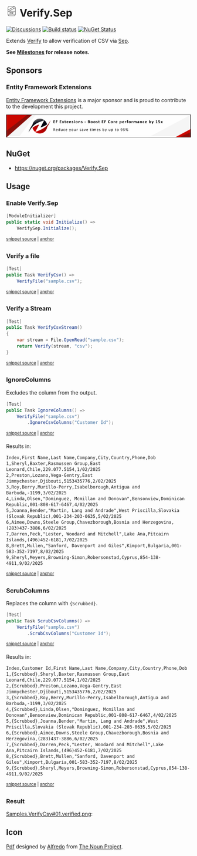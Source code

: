 # <img src="/src/icon.png" height="30px"> Verify.Sep

[![Discussions](https://img.shields.io/badge/Verify-Discussions-yellow?svg=true&label=)](https://github.com/orgs/VerifyTests/discussions)
[![Build status](https://ci.appveyor.com/api/projects/status/580iqf2cw0mxnqyu?svg=true)](https://ci.appveyor.com/project/SimonCropp/Verify-Sep)
[![NuGet Status](https://img.shields.io/nuget/v/Verify.Sep.svg)](https://www.nuget.org/packages/Verify.Sep/)


Extends [Verify](https://github.com/VerifyTests/Verify) to allow verification of CSV via [Sep](https://github.com/nietras/Sep).<!-- singleLineInclude: intro. path: /docs/intro.include.md -->


**See [Milestones](../../milestones?state=closed) for release notes.**


## Sponsors


### Entity Framework Extensions<!-- include: zzz. path: /docs/zzz.include.md -->

[Entity Framework Extensions](https://entityframework-extensions.net/?utm_source=simoncropp&utm_medium=Verify.Sep) is a major sponsor and is proud to contribute to the development this project.

[![Entity Framework Extensions](https://raw.githubusercontent.com/VerifyTests/Verify.Sep/refs/heads/main/docs/zzz.png)](https://entityframework-extensions.net/?utm_source=simoncropp&utm_medium=Verify.Sep)<!-- endInclude -->


## NuGet

 * https://nuget.org/packages/Verify.Sep


## Usage


### Enable Verify.Sep

<!-- snippet: enable -->
<a id='snippet-enable'></a>
```cs
[ModuleInitializer]
public static void Initialize() =>
    VerifySep.Initialize();
```
<sup><a href='/src/Tests/ModuleInitializer.cs#L3-L9' title='Snippet source file'>snippet source</a> | <a href='#snippet-enable' title='Start of snippet'>anchor</a></sup>
<!-- endSnippet -->


### Verify a file

<!-- snippet: VerifyCsv -->
<a id='snippet-VerifyCsv'></a>
```cs
[Test]
public Task VerifyCsv() =>
    VerifyFile("sample.csv");
```
<sup><a href='/src/Tests/Samples.cs#L4-L10' title='Snippet source file'>snippet source</a> | <a href='#snippet-VerifyCsv' title='Start of snippet'>anchor</a></sup>
<!-- endSnippet -->


### Verify a Stream

<!-- snippet: VerifyCsvStream -->
<a id='snippet-VerifyCsvStream'></a>
```cs
[Test]
public Task VerifyCsvStream()
{
    var stream = File.OpenRead("sample.csv");
    return Verify(stream, "csv");
}
```
<sup><a href='/src/Tests/Samples.cs#L30-L39' title='Snippet source file'>snippet source</a> | <a href='#snippet-VerifyCsvStream' title='Start of snippet'>anchor</a></sup>
<!-- endSnippet -->


### IgnoreColumns

Excludes the column from the output.

<!-- snippet: IgnoreColumns -->
<a id='snippet-IgnoreColumns'></a>
```cs
[Test]
public Task IgnoreColumns() =>
    VerifyFile("sample.csv")
        .IgnoreCsvColumns("Customer Id");
```
<sup><a href='/src/Tests/Samples.cs#L12-L19' title='Snippet source file'>snippet source</a> | <a href='#snippet-IgnoreColumns' title='Start of snippet'>anchor</a></sup>
<!-- endSnippet -->

Results in:

<!-- snippet: Samples.IgnoreColumns.verified.csv -->
<a id='snippet-Samples.IgnoreColumns.verified.csv'></a>
```csv
Index,First Name,Last Name,Company,City,Country,Phone,Dob
1,Sheryl,Baxter,Rasmussen Group,East Leonard,Chile,229.077.5154,1/02/2025
2,Preston,Lozano,Vega-Gentry,East Jimmychester,Djibouti,5153435776,2/02/2025
3,Roy,Berry,Murillo-Perry,Isabelborough,Antigua and Barbuda,-1199,3/02/2025
4,Linda,Olsen,"Dominguez, Mcmillan and Donovan",Bensonview,Dominican Republic,001-808-617-6467,4/02/2025
5,Joanna,Bender,"Martin, Lang and Andrade",West Priscilla,Slovakia (Slovak Republic),001-234-203-0635,5/02/2025
6,Aimee,Downs,Steele Group,Chavezborough,Bosnia and Herzegovina,(283)437-3886,6/02/2025
7,Darren,Peck,"Lester, Woodard and Mitchell",Lake Ana,Pitcairn Islands,(496)452-6181,7/02/2025
8,Brett,Mullen,"Sanford, Davenport and Giles",Kimport,Bulgaria,001-583-352-7197,8/02/2025
9,Sheryl,Meyers,Browning-Simon,Robersonstad,Cyprus,854-138-4911,9/02/2025
```
<sup><a href='/src/Tests/Samples.IgnoreColumns.verified.csv#L1-L10' title='Snippet source file'>snippet source</a> | <a href='#snippet-Samples.IgnoreColumns.verified.csv' title='Start of snippet'>anchor</a></sup>
<!-- endSnippet -->


### ScrubColumns

Replaces the column with `{Scrubbed}`.

<!-- snippet: ScrubColumns -->
<a id='snippet-ScrubColumns'></a>
```cs
[Test]
public Task ScrubCsvColumns() =>
    VerifyFile("sample.csv")
        .ScrubCsvColumns("Customer Id");
```
<sup><a href='/src/Tests/Samples.cs#L21-L28' title='Snippet source file'>snippet source</a> | <a href='#snippet-ScrubColumns' title='Start of snippet'>anchor</a></sup>
<!-- endSnippet -->

Results in:

<!-- snippet: Samples.ScrubCsvColumns.verified.csv -->
<a id='snippet-Samples.ScrubCsvColumns.verified.csv'></a>
```csv
Index,Customer Id,First Name,Last Name,Company,City,Country,Phone,Dob
1,{Scrubbed},Sheryl,Baxter,Rasmussen Group,East Leonard,Chile,229.077.5154,1/02/2025
2,{Scrubbed},Preston,Lozano,Vega-Gentry,East Jimmychester,Djibouti,5153435776,2/02/2025
3,{Scrubbed},Roy,Berry,Murillo-Perry,Isabelborough,Antigua and Barbuda,-1199,3/02/2025
4,{Scrubbed},Linda,Olsen,"Dominguez, Mcmillan and Donovan",Bensonview,Dominican Republic,001-808-617-6467,4/02/2025
5,{Scrubbed},Joanna,Bender,"Martin, Lang and Andrade",West Priscilla,Slovakia (Slovak Republic),001-234-203-0635,5/02/2025
6,{Scrubbed},Aimee,Downs,Steele Group,Chavezborough,Bosnia and Herzegovina,(283)437-3886,6/02/2025
7,{Scrubbed},Darren,Peck,"Lester, Woodard and Mitchell",Lake Ana,Pitcairn Islands,(496)452-6181,7/02/2025
8,{Scrubbed},Brett,Mullen,"Sanford, Davenport and Giles",Kimport,Bulgaria,001-583-352-7197,8/02/2025
9,{Scrubbed},Sheryl,Meyers,Browning-Simon,Robersonstad,Cyprus,854-138-4911,9/02/2025
```
<sup><a href='/src/Tests/Samples.ScrubCsvColumns.verified.csv#L1-L10' title='Snippet source file'>snippet source</a> | <a href='#snippet-Samples.ScrubCsvColumns.verified.csv' title='Start of snippet'>anchor</a></sup>
<!-- endSnippet -->

### Result

[Samples.VerifyCsv#01.verified.png](/src/Tests/Samples.VerifyCsv%2300.verified.csv):


## Icon

[Pdf](https://thenounproject.com/term/pdf/533502/) designed by [Alfredo](https://thenounproject.com/AlfredoCreates) from [The Noun Project](https://thenounproject.com/).
